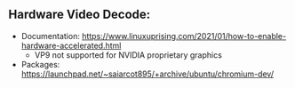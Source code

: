 ## Hardware Video Decode:
  * Documentation: https://www.linuxuprising.com/2021/01/how-to-enable-hardware-accelerated.html
    - VP9 not supported for NVIDIA proprietary graphics
  * Packages: https://launchpad.net/~saiarcot895/+archive/ubuntu/chromium-dev/
